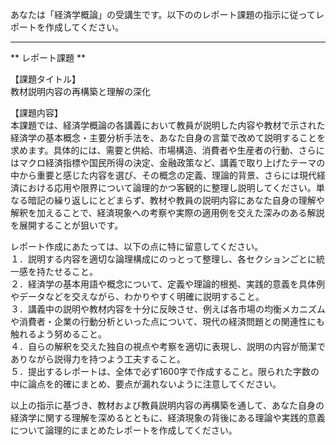 あなたは「経済学概論」の受講生です。以下ののレポート課題の指示に従ってレポートを作成してください。

---------------------------------------
** レポート課題 **

【課題タイトル】  
教材説明内容の再構築と理解の深化  

【課題内容】  
本課題では、経済学概論の各講義において教員が説明した内容や教材で示された経済学の基本概念・主要分析手法を、あなた自身の言葉で改めて説明することを求めます。具体的には、需要と供給、市場構造、消費者や生産者の行動、さらにはマクロ経済指標や国民所得の決定、金融政策など、講義で取り上げたテーマの中から重要と感じた内容を選び、その概念の定義、理論的背景、さらには現代経済における応用や限界について論理的かつ客観的に整理し説明してください。単なる暗記の繰り返しにとどまらず、教材や教員の説明内容にあなた自身の理解や解釈を加えることで、経済現象への考察や実際の適用例を交えた深みのある解説を展開することが狙いです。  

レポート作成にあたっては、以下の点に特に留意してください。  
１．説明する内容を適切な論理構成にのっとって整理し、各セクションごとに統一感を持たせること。  
２．経済学の基本用語や概念について、定義や理論的根拠、実践的意義を具体例やデータなどを交えながら、わかりやすく明確に説明すること。  
３．講義中の説明や教材内容を十分に反映させ、例えば各市場の均衡メカニズムや消費者・企業の行動分析といった点について、現代の経済問題との関連性にも触れるよう努めること。  
４．自らの解釈を交えた独自の視点や考察を適切に表現し、説明の内容が簡潔でありながら説得力を持つよう工夫すること。  
５．提出するレポートは、全体で必ず1600字で作成すること。限られた字数の中に論点を的確にまとめ、要点が漏れないように注意してください。  

以上の指示に基づき、教材および教員説明内容の再構築を通して、あなた自身の経済学に関する理解を深めるとともに、経済現象の背後にある理論や実践的意義について論理的にまとめたレポートを作成してください。